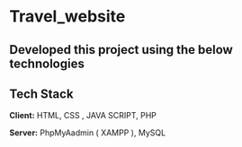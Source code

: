# Travel_website











## Developed this project using the below technologies
## Tech Stack

**Client:** HTML, CSS , JAVA SCRIPT, PHP

**Server:** PhpMyAadmin ( XAMPP ), MySQL
